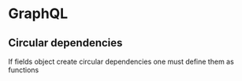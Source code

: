 # GraphQL

## Circular dependencies

If fields object create circular dependencies one must define them as functions